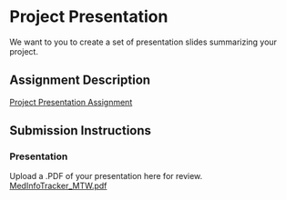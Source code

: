 # Project Presentation
We want to you to create a set of presentation slides summarizing your project.

## Assignment Description
[Project Presentation Assignment](https://education.launchcode.org/liftoff/modules/assignments/project-presentation)

## Submission Instructions

### Presentation
Upload a .PDF of your presentation here for review.
[MedInfoTracker_MTW.pdf](https://github.com/M-Techner/liftoff-assignments/files/8486522/MedInfoTracker_MTW.pdf)
